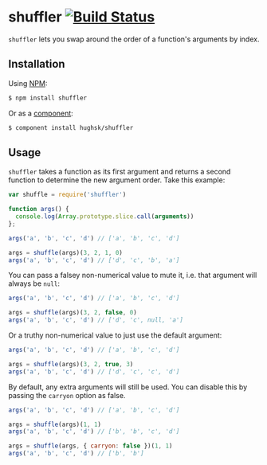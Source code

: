 # shuffler [![Build Status](https://travis-ci.org/hughsk/shuffler.png?branch=master)](https://travis-ci.org/hughsk/shuffler?branch=master) #

`shuffler` lets you swap around the order of a function's arguments by index.

## Installation ##

Using [NPM](http://npmjs.org/):

``` bash
$ npm install shuffler
```

Or as a [component](http://github.com/component/component):

``` bash
$ component install hughsk/shuffler
```

## Usage ##

`shuffler` takes a function as its first argument and returns a second function to determine the new argument order. Take this example:

``` javascript
var shuffle = require('shuffler')

function args() {
  console.log(Array.prototype.slice.call(arguments))
};

args('a', 'b', 'c', 'd') // ['a', 'b', 'c', 'd']

args = shuffle(args)(3, 2, 1, 0)
args('a', 'b', 'c', 'd') // ['d', 'c', 'b', 'a']
```

You can pass a falsey non-numerical value to mute it, i.e. that argument will always be `null`:

``` javascript
args('a', 'b', 'c', 'd') // ['a', 'b', 'c', 'd']

args = shuffle(args)(3, 2, false, 0)
args('a', 'b', 'c', 'd') // ['d', 'c', null, 'a']
```

Or a truthy non-numerical value to just use the default argument:

``` javascript
args('a', 'b', 'c', 'd') // ['a', 'b', 'c', 'd']

args = shuffle(args)(3, 2, true, 3)
args('a', 'b', 'c', 'd') // ['d', 'c', 'c', 'd']
```

By default, any extra arguments will still be used. You can disable this by
passing the `carryon` option as false.

``` javascript
args('a', 'b', 'c', 'd') // ['a', 'b', 'c', 'd']

args = shuffle(args)(1, 1)
args('a', 'b', 'c', 'd') // ['b', 'b', 'c', 'd']

args = shuffle(args, { carryon: false })(1, 1)
args('a', 'b', 'c', 'd') // ['b', 'b']
```
